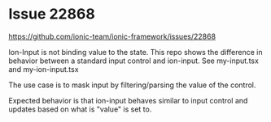 # Issue 22868

https://github.com/ionic-team/ionic-framework/issues/22868

Ion-Input is not binding value to the state. This repo shows the difference in behavior between a standard input control and ion-input.
See my-input.tsx and my-ion-input.tsx

The use case is to mask input by filtering/parsing the value of the control.

Expected behavior is that ion-input behaves similar to input control and updates based on what is "value" is set to.